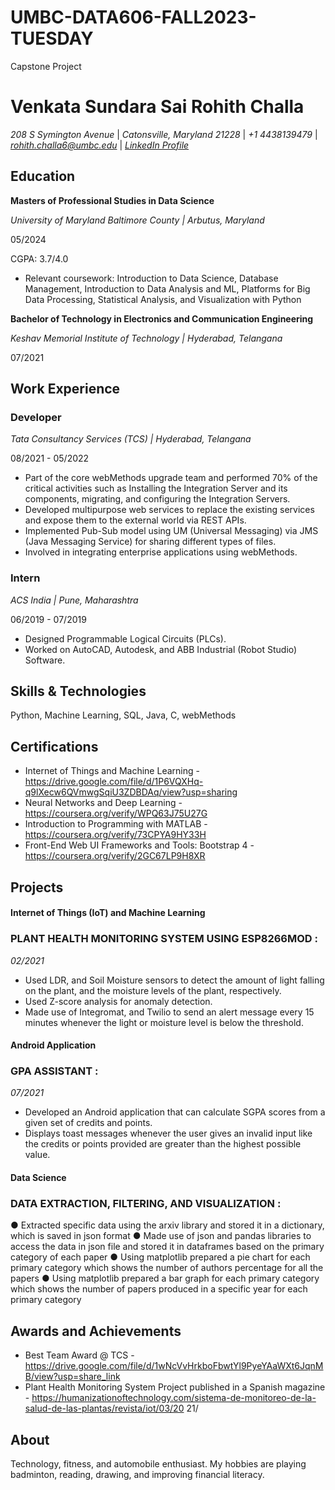 # UMBC-DATA606-FALL2023-TUESDAY
Capstone Project
# Venkata Sundara Sai Rohith Challa
*208 S Symington Avenue* | *Catonsville, Maryland 21228* | *+1 4438139479* | *rohith.challa6@umbc.edu* | *[LinkedIn Profile](https://www.linkedin.com/in/rohith-challa-82868a193)*

## Education
**Masters of Professional Studies in Data Science**

*University of Maryland Baltimore County | Arbutus, Maryland*

05/2024

CGPA: 3.7/4.0
- Relevant coursework: Introduction to Data Science, Database Management, Introduction to Data Analysis and ML, Platforms
for Big Data Processing, Statistical Analysis, and Visualization with Python

**Bachelor of Technology in Electronics and Communication Engineering**

*Keshav Memorial Institute of Technology | Hyderabad, Telangana* 

07/2021
  
## Work Experience
### Developer
*Tata Consultancy Services (TCS) | Hyderabad, Telangana*

08/2021 - 05/2022

- Part of the core webMethods upgrade team and performed 70% of the critical activities such as Installing
the Integration Server and its components, migrating, and configuring the Integration Servers.
- Developed multipurpose web services to replace the existing services and expose them to the external world
via REST APIs.
- Implemented Pub-Sub model using UM (Universal Messaging) via JMS (Java Messaging Service) for sharing
different types of files.
- Involved in integrating enterprise applications using webMethods.

### Intern
*ACS India | Pune, Maharashtra*

06/2019 - 07/2019

- Designed Programmable Logical Circuits (PLCs).
- Worked on AutoCAD, Autodesk, and ABB Industrial (Robot Studio) Software.

## Skills & Technologies

Python, Machine Learning, SQL, Java, C, webMethods

## Certifications

- Internet of Things and Machine Learning -
https://drive.google.com/file/d/1P6VQXHq-q9lXecw6QVmwgSqiU3ZDBDAq/view?usp=sharing
- Neural Networks and Deep Learning - https://coursera.org/verify/WPQ63J75U27G
- Introduction to Programming with MATLAB - https://coursera.org/verify/73CPYA9HY33H
- Front-End Web UI Frameworks and Tools: Bootstrap 4 -
https://coursera.org/verify/2GC67LP9H8XR

## Projects
#### Internet of Things (IoT) and Machine Learning
### PLANT HEALTH MONITORING SYSTEM USING ESP8266MOD :
*02/2021*
- Used LDR, and Soil Moisture sensors to detect the amount of light falling on the plant, and the moisture
levels of the plant, respectively.
- Used Z-score analysis for anomaly detection.
- Made use of Integromat, and Twilio to send an alert message every 15 minutes whenever the light or
moisture level is below the threshold.

#### Android Application
### GPA ASSISTANT :
*07/2021*
- Developed an Android application that can calculate SGPA scores from a given set of credits and points.
- Displays toast messages whenever the user gives an invalid input like the credits or points provided are
greater than the highest possible value.

#### Data Science
### DATA EXTRACTION, FILTERING, AND VISUALIZATION :
● Extracted specific data using the arxiv library and stored it in a dictionary, which is saved in json format
● Made use of json and pandas libraries to access the data in json file and stored it in dataframes based on the
primary category of each paper
● Using matplotlib prepared a pie chart for each primary category which shows the number of authors
percentage for all the papers
● Using matplotlib prepared a bar graph for each primary category which shows the number of papers
produced in a specific year for each primary category

## Awards and Achievements
- Best Team Award @ TCS -
https://drive.google.com/file/d/1wNcVvHrkboFbwtYl9PyeYAaWXt6JqnMB/view?usp=share_link
- Plant Health Monitoring System Project published in a Spanish magazine -
https://humanizationoftechnology.com/sistema-de-monitoreo-de-la-salud-de-las-plantas/revista/iot/03/20
21/

## About
Technology, fitness, and automobile enthusiast. My hobbies are playing badminton, reading, drawing, and improving
financial literacy.
